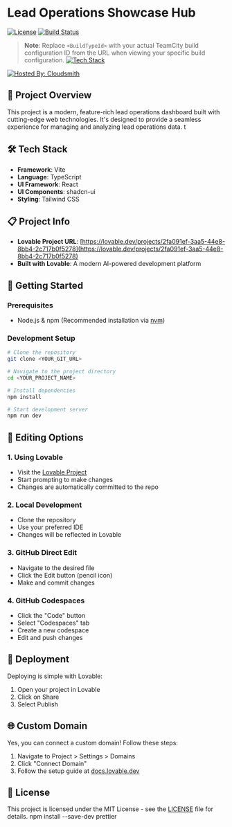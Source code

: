# Lead Operations Showcase Hub

[![License](https://img.shields.io/badge/license-MIT-blue.svg)](LICENSE)
[![Build Status](https://teamcity.gssira.com/app/rest/builds/buildType:<BuildTypeId>/statusIcon)](https://teamcity.gssira.com)

> **Note**: Replace `<BuildTypeId>` with your actual TeamCity build configuration ID from the URL when viewing your specific build configuration.
[![Tech Stack](https://img.shields.io/badge/tech%20stack-Vite%20|%20React%20|%20TypeScript%20|%20Tailwind%20CSS-blueviolet)](https://lovable.dev)

[![Hosted By: Cloudsmith](https://img.shields.io/badge/OSS%20hosting%20by-cloudsmith-blue?logo=cloudsmith&style=flat-square)](https://cloudsmith.com)

## 🚀 Project Overview

This project is a modern, feature-rich lead operations dashboard built with cutting-edge web technologies. It's designed to provide a seamless experience for managing and analyzing lead operations data. t

## 🛠️ Tech Stack

- **Framework**: Vite
- **Language**: TypeScript
- **UI Framework**: React
- **UI Components**: shadcn-ui
- **Styling**: Tailwind CSS

## 📋 Project Info

- **Lovable Project URL**: [https://lovable.dev/projects/2fa091ef-3aa5-44e8-8bb4-2c717b0f5278](https://lovable.dev/projects/2fa091ef-3aa5-44e8-8bb4-2c717b0f5278)
- **Built with Lovable**: A modern AI-powered development platform

## 🚀 Getting Started

### Prerequisites

- Node.js & npm (Recommended installation via [nvm](https://github.com/nvm-sh/nvm#installing-and-updating))

### Development Setup

```bash
# Clone the repository
git clone <YOUR_GIT_URL>

# Navigate to the project directory
cd <YOUR_PROJECT_NAME>

# Install dependencies
npm install

# Start development server
npm run dev
```

## 📝 Editing Options

### 1. Using Lovable

- Visit the [Lovable Project](https://lovable.dev/projects/2fa091ef-3aa5-44e8-8bb4-2c717b0f5278)
- Start prompting to make changes
- Changes are automatically committed to the repo

### 2. Local Development

- Clone the repository
- Use your preferred IDE
- Changes will be reflected in Lovable

### 3. GitHub Direct Edit

- Navigate to the desired file
- Click the Edit button (pencil icon)
- Make and commit changes

### 4. GitHub Codespaces

- Click the "Code" button
- Select "Codespaces" tab
- Create a new codespace
- Edit and push changes

## 🚀 Deployment

Deploying is simple with Lovable:

1. Open your project in Lovable
2. Click on Share
3. Select Publish

## 🌐 Custom Domain

Yes, you can connect a custom domain! Follow these steps:

1. Navigate to Project > Settings > Domains
2. Click "Connect Domain"
3. Follow the setup guide at [docs.lovable.dev](https://docs.lovable.dev/tips-tricks/custom-domain#step-by-step-guide)

## 📝 License

This project is licensed under the MIT License - see the [LICENSE](LICENSE) file for details.
npm install --save-dev prettier
